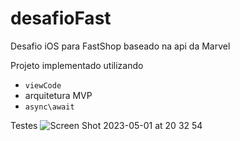 # desafioFast
Desafio iOS para FastShop baseado na api da Marvel

Projeto implementado utilizando 
  - `viewCode` 
  - arquitetura MVP
  - `async\await`


Testes
![Screen Shot 2023-05-01 at 20 32 54](https://user-images.githubusercontent.com/37407450/235549637-03c1e063-458d-4835-b1d6-67548d1ba5e9.png)
